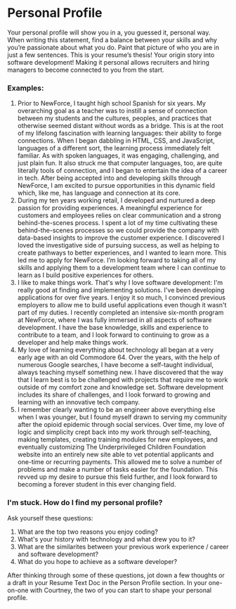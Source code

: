 # Personal Profile

Your personal profile will show you in a, you guessed it, personal way. When writing this statement, find a balance between your skills and why you’re passionate about what you do. Paint that picture of who you are in just a few sentences. This is your resume’s thesis! Your origin story into software development! Making it personal allows recruiters and hiring managers to become connected to you from the start. 

### Examples: 

1. Prior to NewForce, I taught high school Spanish for six years. My overarching goal as a teacher was to instill a sense of connection between my students and the cultures, peoples, and practices that otherwise seemed distant without words as a bridge. This is at the root of my lifelong fascination with learning languages: their ability to forge connections. When I began dabbling in HTML, CSS, and JavaScript, languages of a different sort, the learning process immediately felt familiar. As with spoken languages, it was engaging, challenging, and just plain fun. It also struck me that computer languages, too, are quite literally tools of connection, and I began to entertain the idea of a career in tech. After being accepted into and developing skills through NewForce, I am excited to pursue opportunities in this dynamic field which, like me, has language and connection at its core.
2. During my ten years working retail, I developed and nurtured a deep passion for providing experiences. A meaningful experience for customers and employees relies on clear communication and a strong behind-the-scenes process. I spent a lot of my time cultivating these behind-the-scenes processes so we could provide the company with data-based insights to improve the customer experience. I discovered I loved the investigative side of pursuing success, as well as helping to create pathways to better experiences, and I wanted to learn more. This led me to apply for NewForce. I’m looking forward to taking all of my skills and applying them to a development team where I can continue to learn as I build positive experiences for others.
3. I like to make things work. That's why I love software development: I'm really good at finding and implementing solutions. I've been developing applications for over five years. I enjoy it so much, I convinced previous employers to allow me to build useful applications even though it wasn't part of my duties. I recently completed an intensive six-month program at NewForce, where I was fully immersed in all aspects of software development. I have the base knowledge, skills and experience to contribute to a team, and I look forward to continuing to grow as a developer and help make things work.
4. My love of learning everything about technology all began at a very early age with an old Commodore 64. Over the years, with the help of numerous Google searches, I have become a self-taught individual, always teaching myself something new. I have discovered that the way that I learn best is to be challenged with projects that require me to work outside of my comfort zone and knowledge set. Software development includes its share of challenges, and I look forward to growing and learning with an innovative tech company. 
5. I remember clearly wanting to be an engineer above everything else when I was younger, but I found myself drawn to serving my community after the opioid epidemic through social services. Over time, my love of logic and simplicity crept back into my work through self-teaching, making templates, creating training modules for new employees, and eventually customizing The Underprivileged Children Foundation website into an entirely new site able to vet potential applicants and one-time or recurring payments. This allowed me to solve a number of problems and make a number of tasks easier for the foundation. This revved up my desire to pursue this field further, and I look forward to becoming a forever student in this ever changing field.

### I'm stuck. How do I find my personal profile?

Ask yourself these questions:

1. What are the top two reasons you enjoy coding?
2. What's your history with technology and what drew you to it?
3. What are the similarites between your previous work experience / career and software development?
4. What do you hope to achieve as a software developer?

After thinking through some of these questions, jot down a few thoughts or a draft in your Resume Text Doc in the Person Profile section. In your one-on-one with Courtney, the two of you can start to shape your personal profile. 